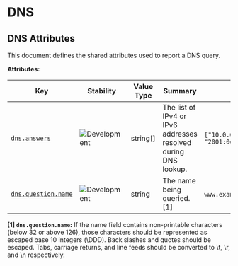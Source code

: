 <!-- NOTE: THIS FILE IS AUTOGENERATED. DO NOT EDIT BY HAND. -->
<!-- see templates/registry/markdown/attribute_namespace.md.j2 -->

# DNS

## DNS Attributes

This document defines the shared attributes used to report a DNS query.

**Attributes:**

| Key | Stability | Value Type | Summary | Example Values |
|---|---|---|---|---|
| <a id="dns-answers" href="#dns-answers">`dns.answers`</a> | ![Development](https://img.shields.io/badge/-development-blue) | string[] | The list of IPv4 or IPv6 addresses resolved during DNS lookup. | `["10.0.0.1", "2001:0db8:85a3:0000:0000:8a2e:0370:7334"]` |
| <a id="dns-question-name" href="#dns-question-name">`dns.question.name`</a> | ![Development](https://img.shields.io/badge/-development-blue) | string | The name being queried. [1] | `www.example.com`; `opentelemetry.io` |

**[1] `dns.question.name`:** If the name field contains non-printable characters (below 32 or above 126), those characters should be represented as escaped base 10 integers (\DDD). Back slashes and quotes should be escaped. Tabs, carriage returns, and line feeds should be converted to \t, \r, and \n respectively.
